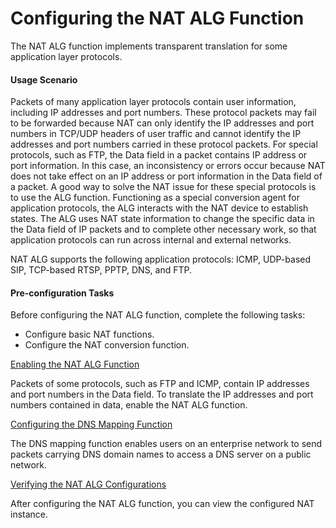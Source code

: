 Configuring the NAT ALG Function
================================

The NAT ALG function implements transparent translation for some application layer protocols.

#### Usage Scenario

Packets of many application layer protocols contain user information, including IP addresses and port numbers. These protocol packets may fail to be forwarded because NAT can only identify the IP addresses and port numbers in TCP/UDP headers of user traffic and cannot identify the IP addresses and port numbers carried in these protocol packets. For special protocols, such as FTP, the Data field in a packet contains IP address or port information. In this case, an inconsistency or errors occur because NAT does not take effect on an IP address or port information in the Data field of a packet. A good way to solve the NAT issue for these special protocols is to use the ALG function. Functioning as a special conversion agent for application protocols, the ALG interacts with the NAT device to establish states. The ALG uses NAT state information to change the specific data in the Data field of IP packets and to complete other necessary work, so that application protocols can run across internal and external networks.

NAT ALG supports the following application protocols: ICMP, UDP-based SIP, TCP-based RTSP, PPTP, DNS, and FTP.


#### Pre-configuration Tasks

Before configuring the NAT ALG function, complete the following tasks:

* Configure basic NAT functions.
* Configure the NAT conversion function.


[Enabling the NAT ALG Function](../../../../software/nev8r10_vrpv8r16/user/ne/dc_ne_nat_cfg_0032.html)

Packets of some protocols, such as FTP and ICMP, contain IP addresses and port numbers in the Data field. To translate the IP addresses and port numbers contained in data, enable the NAT ALG function.

[Configuring the DNS Mapping Function](../../../../software/nev8r10_vrpv8r16/user/ne/dc_ne_nat_cfg_0333.html)

The DNS mapping function enables users on an enterprise network to send packets carrying DNS domain names to access a DNS server on a public network.

[Verifying the NAT ALG Configurations](../../../../software/nev8r10_vrpv8r16/user/ne/dc_ne_nat_cfg_0034.html)

After configuring the NAT ALG function, you can view the configured NAT instance.